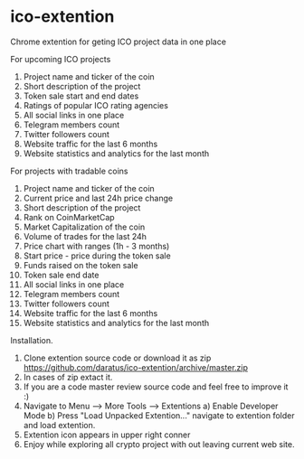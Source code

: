 # ico-extention
Chrome extention for geting ICO project data in one place

For upcoming ICO projects
1. Project name and ticker of the coin
2. Short description of the project
3. Token sale start and end dates
4. Ratings of popular ICO rating agencies
5. All social links in one place
6. Telegram members count
7. Twitter followers count
8. Website traffic for the last 6 months
9. Website statistics and analytics for the last month

For projects with tradable coins
1. Project name and ticker of the coin
2. Current price and last 24h price change
3. Short description of the project
4. Rank on CoinMarketCap
5. Market Capitalization of the coin
6. Volume of trades for the last 24h
7. Price chart with ranges (1h - 3 months)
8. Start price - price during the token sale
9. Funds raised on the token sale
10. Token sale end date
11. All social links in one place
12. Telegram members count
13. Twitter followers count
14. Website traffic for the last 6 months
15. Website statistics and analytics for the last month


Installation.
1. Clone extention source code or download it as zip https://github.com/daratus/ico-extention/archive/master.zip 
2. In cases of zip extact it.
3. If you are a code master review source code and feel free to improve it :) 
4. Navigate to Menu --> More Tools --> Extentions
  a) Enable Developer Mode
  b) Press "Load Unpacked Extention..." navigate to extention folder and load extention.
5. Extention icon appears in upper right conner  
6. Enjoy while exploring all crypto project with out leaving current web site.

